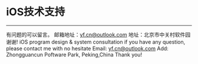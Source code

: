 # iOS技术支持
***
有问题的可以留言。
邮箱地址：yf.cn@outlook.com
地址：北京市中关村软件园
谢谢!
iOS program design & system consultation
if you have any question, please contact me with no hesitate
Email: yf.cn@outlook.com
Add: Zhongguancun Poftware Park, Peking,China
Thank you!
